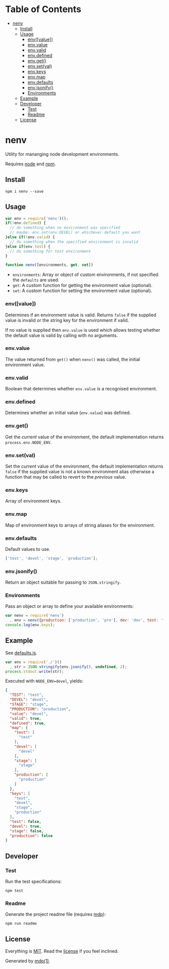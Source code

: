 Table of Contents
=================

* [nenv](#nenv)
  * [Install](#install)
  * [Usage](#usage)
    * [env([value])](#envvalue)
    * [env.value](#envvalue)
    * [env.valid](#envvalid)
    * [env.defined](#envdefined)
    * [env.get()](#envget)
    * [env.set(val)](#envsetval)
    * [env.keys](#envkeys)
    * [env.map](#envmap)
    * [env.defaults](#envdefaults)
    * [env.jsonify()](#envjsonify)
    * [Environments](#environments)
  * [Example](#example)
  * [Developer](#developer)
    * [Test](#test)
    * [Readme](#readme)
  * [License](#license)

nenv
====

Utility for mananging node development environments.

Requires [node](http://nodejs.org) and [npm](http://www.npmjs.org).

## Install

```
npm i nenv --save
```

## Usage

```javascript
var env = require('nenv')();
if(!env.defined) {
  // do something when no environment was specified
  // maybe: env.set(env.DEVEL) or whichever default you want
}else if(!env.valid) {
  // do something when the specified environment is invalid
}else if(env.test) {
  // do something for test environment
}
```

```javascript
function nenv([environments, get, set])
```

* `environments`: Array or object of custom environments, if not specified the `defaults` are used.
* `get`: A custom function for getting the environment value (optional).
* `set`: A custom function for setting the environment value (optional).

### env([value])

Determines if an environment value is valid. Returns `false` if the supplied value is invalid or the string key for the environment if valid.

If no value is supplied then `env.value` is used which allows testing whether the default value is valid by calling with no arguments.

### env.value

The value returned from `get()` when `nenv()` was called, the initial environment value.

### env.valid

Boolean that determines whether `env.value` is a recognised environment.

### env.defined

Determines whether an initial value (`env.value`) was defined.

### env.get()

Get the *current* value of the environment, the default implementation returns `process.env.NODE_ENV`.

### env.set(val)

Set the *current* value of the environment, the default implementation returns `false` if the supplied value is not a known environment alias otherwise a function that may be called to revert to the *previous* value.

### env.keys

Array of environment keys.

### env.map

Map of environment keys to arrays of string aliases for the environment.

### env.defaults

Default values to use.

```javascript
['test', 'devel', 'stage', 'production'];
```

### env.jsonify()

Return an object suitable for passing to `JSON.stringify`.

### Environments

Pass an object or array to define your available environments:

```javascript
var nenv = require('nenv')
  , env = nenv({production: ['production', 'pro'], dev: 'dev', test: 'test'});
console.log(env.keys);
```

## Example

See [defaults.js](https://github.com/socialally/nenv/blob/master/defaults.js).

```javascript
var env = require('./')()
  , str = JSON.stringify(env.jsonify(), undefined, 2);
process.stdout.write(str);
```

Executed with `NODE_ENV=devel`, yields:

```json
{
  "TEST": "test",
  "DEVEL": "devel",
  "STAGE": "stage",
  "PRODUCTION": "production",
  "value": "devel",
  "valid": true,
  "defined": true,
  "map": {
    "test": [
      "test"
    ],
    "devel": [
      "devel"
    ],
    "stage": [
      "stage"
    ],
    "production": [
      "production"
    ]
  },
  "keys": [
    "test",
    "devel",
    "stage",
    "production"
  ],
  "test": false,
  "devel": true,
  "stage": false,
  "production": false
}
```

## Developer

### Test

Run the test specifications:

```
npm test
```

### Readme

Generate the project readme file (requires [mdp](https://github.com/freeformsystems/mdp)):

```
npm run readme
```

## License

Everything is [MIT](http://en.wikipedia.org/wiki/MIT_License). Read the [license](https://github.com/socialally/nenv/blob/master/LICENSE) if you feel inclined.

Generated by [mdp(1)](https://github.com/freeformsystems/mdp).

[node]: http://nodejs.org
[npm]: http://www.npmjs.org
[mdp]: https://github.com/freeformsystems/mdp
